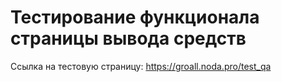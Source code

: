 # Тестирование функционала страницы вывода средств

Ссылка на тестовую страницу: https://groall.noda.pro/test_qa
